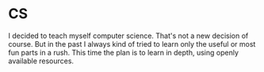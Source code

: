 # CS

I decided to teach myself computer science. That's not a new decision of course. But in the past I always kind of tried to learn only the useful or most fun parts in a rush. This time the plan is to learn in depth, using openly available resources.
